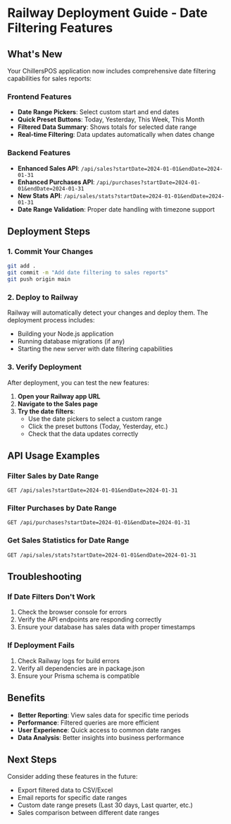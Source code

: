# Railway Deployment Guide - Date Filtering Features

## What's New

Your ChillersPOS application now includes comprehensive date filtering capabilities for sales reports:

### Frontend Features
- **Date Range Pickers**: Select custom start and end dates
- **Quick Preset Buttons**: Today, Yesterday, This Week, This Month
- **Filtered Data Summary**: Shows totals for selected date range
- **Real-time Filtering**: Data updates automatically when dates change

### Backend Features
- **Enhanced Sales API**: `/api/sales?startDate=2024-01-01&endDate=2024-01-31`
- **Enhanced Purchases API**: `/api/purchases?startDate=2024-01-01&endDate=2024-01-31`
- **New Stats API**: `/api/sales/stats?startDate=2024-01-01&endDate=2024-01-31`
- **Date Range Validation**: Proper date handling with timezone support

## Deployment Steps

### 1. Commit Your Changes
```bash
git add .
git commit -m "Add date filtering to sales reports"
git push origin main
```

### 2. Deploy to Railway
Railway will automatically detect your changes and deploy them. The deployment process includes:

- Building your Node.js application
- Running database migrations (if any)
- Starting the new server with date filtering capabilities

### 3. Verify Deployment
After deployment, you can test the new features:

1. **Open your Railway app URL**
2. **Navigate to the Sales page**
3. **Try the date filters**:
   - Use the date pickers to select a custom range
   - Click the preset buttons (Today, Yesterday, etc.)
   - Check that the data updates correctly

## API Usage Examples

### Filter Sales by Date Range
```
GET /api/sales?startDate=2024-01-01&endDate=2024-01-31
```

### Filter Purchases by Date Range
```
GET /api/purchases?startDate=2024-01-01&endDate=2024-01-31
```

### Get Sales Statistics for Date Range
```
GET /api/sales/stats?startDate=2024-01-01&endDate=2024-01-31
```

## Troubleshooting

### If Date Filters Don't Work
1. Check the browser console for errors
2. Verify the API endpoints are responding correctly
3. Ensure your database has sales data with proper timestamps

### If Deployment Fails
1. Check Railway logs for build errors
2. Verify all dependencies are in package.json
3. Ensure your Prisma schema is compatible

## Benefits

- **Better Reporting**: View sales data for specific time periods
- **Performance**: Filtered queries are more efficient
- **User Experience**: Quick access to common date ranges
- **Data Analysis**: Better insights into business performance

## Next Steps

Consider adding these features in the future:
- Export filtered data to CSV/Excel
- Email reports for specific date ranges
- Custom date range presets (Last 30 days, Last quarter, etc.)
- Sales comparison between different date ranges
